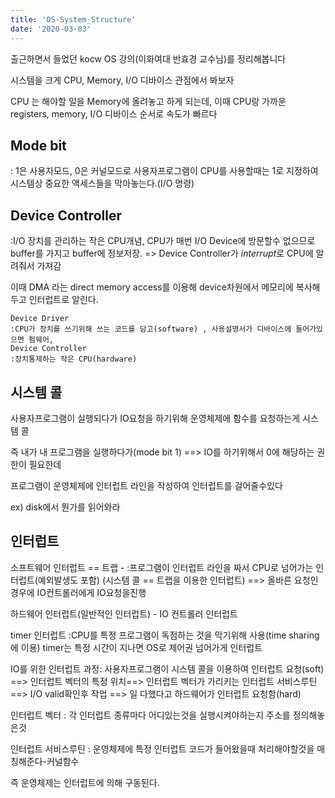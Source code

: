 ```yaml
---
title: 'OS-System_Structure'
date: '2020-03-03'
---
```


출근하면서 들었던 kocw OS  강의(이화여대 반효경 교수님)를 정리해봅니다


시스템을 크게 CPU, Memory, I/O 디바이스 관점에서 봐보자

CPU 는 해야할 일을 Memory에 올려놓고 하게 되는데,
이때 CPU랑 가까운 registers, memory, I/O 디바이스 순서로 속도가 빠르다

## Mode bit
 : 1은 사용자모드, 0은 커널모드로 사용자프로그램이 CPU를 사용할때는 1로 지정하여
 시스템상 중요한 액세스들을 막아놓는다.(I/O 명령)

## Device Controller
 :I/O 장치를 관리하는 작은 CPU개념, CPU가 매번 I/O Device에 방문할수 없으므로 buffer를 가지고 buffer에 정보저장. => Device Controller가 *interrupt*로 CPU에 알려줘서 가져감

이때 DMA 라는 direct memory access를 이용해 device차원에서 메모리에 복사해두고 인터럽트로 알린다.

    Device Driver
    :CPU가 장치를 쓰기위해 쓰는 코드를 담고(software) , 사용설명서가 디바이스에 들어가있으면 펌웨어,
    Device Controller
    :장치통제하는 작은 CPU(hardware)


## 시스템 콜

사용자프로그램이 실행되다가 IO요청을 하기위해 운영체제에 함수를 요청하는게 시스템 콜

즉 내가 내 프로그램을 실행하다가(mode bit 1) ==> IO를 하기위해서 
0에 해당하는 권한이 필요한데

프로그램이 운영체제에 인터럽트 라인을 작성하여 인터럽트를 걸어줄수있다

ex) disk에서 뭔가를 읽어와라   


## 인터럽트

소프트웨어 인터럽트 == 트랩 - 
:프로그램이 인터럽트 라인을 짜서 CPU로 넘어가는 인터럽트(예외발생도 포함)
(시스템 콜 == 트랩을 이용한 인터럽트) ==> 올바른 요청인 경우에 IO컨트롤러에게 IO요청을진행

하드웨어 인터럽트(일반적인 인터럽트) - IO 컨트롤러 인터럽트

timer 인터럽트
:CPU를 특정 프로그램이 독점하는 것을 막기위해 사용(time sharing에 이용)
timer는 특정 시간이 지나면 OS로 제어권 넘어가게 인터럽트



IO를 위한 인터럽트 과정:
사용자프로그램이 시스템 콜을 이용하여 인터럽트 요청(soft) ==> 
인터럽트 벡터의 특정 위치==> 인터럽트 벡터가 가리키는 인터럽트 서비스루틴 ==> I/O valid확인후 작업 ==>
일 다했다고 하드웨어가 인터럽트 요청함(hard)


인터럽트 벡터 : 각 인터럽트 종류마다 어디있는것을 실행시켜야하는지 주소를 정의해놓은것

인터럽트 서비스루틴 : 운영체제에 특정 인터럽트 코드가 들어왔을때 처리해야할것을 매칭해준다-커널함수


즉 운영체제는 인터럽트에 의해 구동된다.

